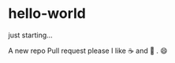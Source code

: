 # hello-world
just starting...

A new repo 
Pull request please
I like :coffee: and :pizza: . :smile:

